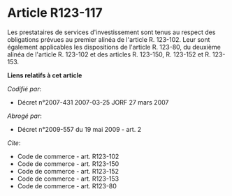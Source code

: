 # Article R123-117

Les prestataires de services d'investissement sont tenus au respect des obligations prévues au premier alinéa de l'article R.
123-102. Leur sont également applicables les dispositions de l'article R. 123-80, du deuxième alinéa de l'article R. 123-102
et des articles R. 123-150, R. 123-152 et R. 123-153.

**Liens relatifs à cet article**

_Codifié par_:

  - Décret n°2007-431 2007-03-25 JORF 27 mars 2007

_Abrogé par_:

  - Décret n°2009-557 du 19 mai 2009 - art. 2

_Cite_:

  - Code de commerce - art. R123-102
  - Code de commerce - art. R123-150
  - Code de commerce - art. R123-152
  - Code de commerce - art. R123-153
  - Code de commerce - art. R123-80
